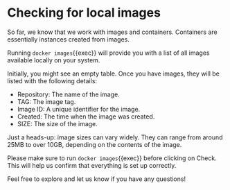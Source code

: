 # Checking for local images

So far, we know that we work with images and containers. Containers are essentially instances created from images.

Running `docker images`{{exec}} will provide you with a list of all images available locally on your system.

Initially, you might see an empty table. Once you have images, they will be listed with the following details:

* Repository: The name of the image.
* TAG: The image tag.
* Image ID: A unique identifier for the image.
* Created: The time when the image was created.
* SIZE: The size of the image.

Just a heads-up: image sizes can vary widely. They can range from around 25MB to over 10GB, depending on the contents of the image.

Please make sure to run `docker images`{{exec}} before clicking on Check. This will help us confirm that everything is set up correctly.

Feel free to explore and let us know if you have any questions!
